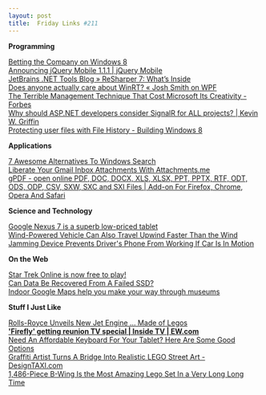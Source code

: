 ```yaml
---
layout: post
title:  Friday Links #211
---
```

**Programming**

[Betting the Company on Windows 8](http://www.codinghorror.com/blog/2012/07/betting-the-company-on-windows-8.html)   
[Announcing jQuery Mobile 1.1.1 | jQuery Mobile](http://jquerymobile.com/blog/2012/07/12/jqm-1-1-1/)   
[JetBrains .NET Tools Blog » ReSharper 7: What’s Inside](http://blogs.jetbrains.com/dotnet/2012/07/resharper-7-whats-inside/)   
[Does anyone actually care about WinRT? « Josh Smith on WPF](http://joshsmithonwpf.wordpress.com/2012/03/20/does-anyone-actually-care-about-winrt/)   
[The Terrible Management Technique That Cost Microsoft Its Creativity - Forbes](http://www.forbes.com/sites/frederickallen/2012/07/03/the-terrible-management-technique-that-cost-microsoft-its-creativity/)   
[Why should ASP.NET developers consider SignalR for ALL projects? | Kevin W. Griffin](http://www.kevgriffin.com/why-should-asp-net-developers-consider-signalr-for-all-projects/)   
[Protecting user files with File History - Building Windows 8](http://blogs.msdn.com/b/b8/archive/2012/07/10/protecting-user-files-with-file-history.aspx)

**Applications**

[7 Awesome Alternatives To Windows Search](http://www.makeuseof.com/tag/7-awesome-alternatives-windows-search-si/)   
[Liberate Your Gmail Inbox Attachments With Attachments.me](http://www.makeuseof.com/tag/liberate-gmail-inbox-attachments-attachmentsme/)   
[gPDF - open online PDF, DOC, DOCX, XLS, XLSX, PPT, PPTX, RTF, ODT, ODS, ODP, CSV, SXW, SXC and SXI Files | Add-on For Firefox, Chrome, Opera And Safari](http://blog.arpitnext.com/gpdf)

**Science and Technology**

[Google Nexus 7 is a superb low-priced tablet](http://news.consumerreports.org/electronics/2012/07/google-nexus-7-is-a-superb-low-priced-tablet.html?EXTKEY=I72RSE0)   
[Wind-Powered Vehicle Can Also Travel Upwind Faster Than the Wind](http://www.wired.com/autopia/2012/07/wind-powered-car-upwind/)   
[Jamming Device Prevents Driver's Phone From Working If Car Is In Motion](http://www.popsci.com/technology/article/2012-07/new-device-can-block-drivers-phone-calls-while-letting-passengers-chat-away)

**On the Web**

[Star Trek Online is now free to play!](http://www.freewaregenius.com/2012/07/13/star-trek-online-is-now-free-to-play/)   
[Can Data Be Recovered From A Failed SSD?](http://www.makeuseof.com/tag/data-recovered-failed-ssd/)   
[Indoor Google Maps help you make your way through museums](http://googleblog.blogspot.com/2012/07/indoor-google-maps-help-you-make-your.html)

**Stuff I Just Like**

[Rolls-Royce Unveils New Jet Engine … Made of Legos](http://www.wired.com/autopia/2012/07/rolls-royce-engine-legos/)   
[**'Firefly' getting reunion TV special | Inside TV | EW.com**](http://insidetv.ew.com/2012/07/11/firefly-reunion-tv-special/)   
[Need An Affordable Keyboard For Your Tablet? Here Are Some Good Options](http://www.makeuseof.com/tag/affordable-keyboard-tablet-good-options-si/)   
[Graffiti Artist Turns A Bridge Into Realistic LEGO Street Art - DesignTAXI.com](http://designtaxi.com/news/352949/Graffiti-Artist-Turns-A-Bridge-Into-Realistic-LEGO-Street-Art/)   
[1,486-Piece B-Wing Is the Most Amazing Lego Set In a Very Long Long Time](http://gizmodo.com/5924079/1486+piece-b+wing-is-the-most-amazing-lego-set-in-a-very-long-time)
